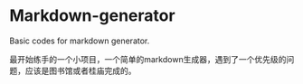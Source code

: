 # Markdown-generator
Basic codes for markdown generator.

最开始练手的一个小项目，一个简单的markdown生成器，遇到了一个优先级的问题，应该是图书馆或者桂庙完成的。
